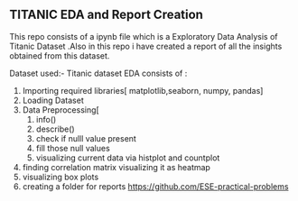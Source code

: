 ## TITANIC EDA and Report Creation

This repo consists of a ipynb file which is a Exploratory Data Analysis of Titanic Dataset .Also in this repo i have created a report of all the insights obtained from this dataset.

Dataset used:- Titanic dataset
EDA consists of :
1. Importing required libraries[ matplotlib,seaborn, numpy, pandas]
2. Loading Dataset
3. Data Preprocessing[
     1. info()
     2. describe()
     3. check if nulll value present
     4. fill those null values
     5. visualizing current data via histplot and countplot
4. finding correlation matrix visualizing it as heatmap
5. visualizing box plots
6. creating a folder for reports
https://github.com/ESE-practical-problems
